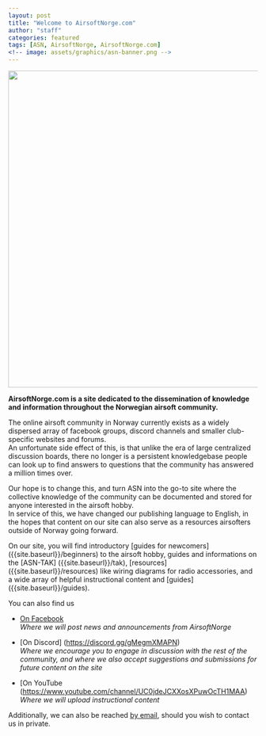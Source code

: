 ```yaml
---
layout: post
title: "Welcome to AirsoftNorge.com"
author: "staff"
categories: featured
tags: [ASN, AirsoftNorge, AirsoftNorge.com]
<!-- image: assets/graphics/asn-banner.png -->
---
```



<div class="image-thumbnail">
	<a href="{{site.baseurl}}assets/graphics/asn-banner.png">
		<img src="{{site.baseurl}}assets/graphics/asn-banner.png" width="640"/>
	</a>
</div>


**AirsoftNorge.com is a site dedicated to the dissemination of knowledge and information throughout the Norwegian airsoft community.**

<p>
The online airsoft community in Norway currently exists as a widely dispersed array of facebook groups, discord channels and smaller club-specific websites and forums.<br>
An unfortunate side effect of this, is that unlike the era of large centralized discussion boards, there no longer is a persistent knowledgebase people can look up to find answers to questions that the community has answered a million times over.

Our hope is to change this, and turn ASN into the go-to site where the collective knowledge of the community can be documented and stored for anyone interested in the airsoft hobby.<br>
In service of this, we have changed our publishing language to English, in the hopes that content on our site can also serve as a resources airsofters outside of Norway going forward.

On our site, you will find introductory [guides for newcomers] ({{site.baseurl}}/beginners) to the airsoft hobby, guides and informations on the [ASN-TAK] ({{site.baseurl}}/tak), [resources] ({{site.baseurl}}/resources) like wiring diagrams for radio accessories, and a wide array of helpful instructional content and [guides] ({{site.baseurl}}/guides).
</p>

<p>
You can also find us

* <a href="https://www.facebook.com/AirsoftNorge" target="_blank">On Facebook</a><br>
*Where we will post news and announcements from AirsoftNorge*

* [On Discord] (https://discord.gg/gMegmXMAPN)<br>
*Where we encourage you to engage in discussion with the rest of the community, and where we also accept suggestions and submissions for future content on the site*

* [On YouTube (https://www.youtube.com/channel/UC0jdeJCXXosXPuwOcTH1MAA)<br>
*Where we will upload instructional content*

Additionally, we can also be reached <a href="mailto:staff.airsoftnorge@gmail.com" target="_blank">by email</a>, should you wish to contact us in private.
</p>